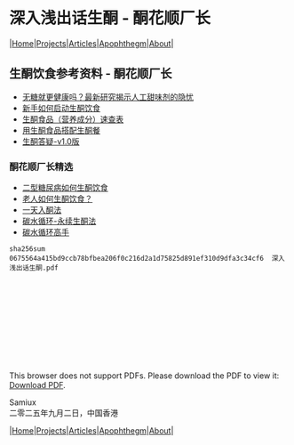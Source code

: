 #  深入浅出话生酮 - 酮花顺厂长

 |[Home](/README.md)|[Projects](/projects.md)|[Articles](/articles.md)|[Apophthegm](/apophthegm.md)|[About](/about.md)|

## 生酮饮食参考资料 - 酮花顺厂长

- [无糖就更健康吗？最新研究揭示人工甜味剂的隐忧](https://mp.weixin.qq.com/s/d-Ex0nIECk7HcHe1BGotwA)      
- [新手如何启动生酮饮食](https://mp.weixin.qq.com/s/UKb46eRLW47V2igYXkgqmA)       
- [生酮食品（营养成分）速查表](https://mp.weixin.qq.com/s/JPxK9WZ6-Hx5K_BvAJBtYA)         
- [用生酮食品搭配生酮餐](https://mp.weixin.qq.com/s/TPCM8qWqofy_nEJmtOsWGQ)       
- [生酮答疑-v1.0版](https://mp.weixin.qq.com/s/uMjyWV4pejq-XqUVQ3gGDw)       

### 酮花顺厂长精选

- [二型糖尿病如何生酮饮食](https://mp.weixin.qq.com/s?__biz=MzI2NTIyMjcxNg==&mid=2247485328&idx=1&sn=e530dd9111ed5656a15c41d4f5bb834a&scene=21&poc_token=HI-Vs2ij3ULTiL0RXyagq81DC0rLTBl6fkATc8mb)        
- [老人如何生酮饮食？](https://mp.weixin.qq.com/s?__biz=MzI2NTIyMjcxNg==&mid=2247485496&idx=1&sn=8f747bd685b9192c86fa82014e90ab3e&scene=21&poc_token=HJGcs2ijzd80Fb-Yb4mkciHJU7oNwGXT0bRHpEqe)       
- [一天入酮法](https://mp.weixin.qq.com/s?__biz=MzI2NTIyMjcxNg==&mid=2247485384&idx=1&sn=7b5c2cf6bd9806ad084893ac5ca7e6f1&scene=21&poc_token=HFads2ijMwxiIr6uWgewDMlWG4i6czs1g0kr8lvm)       
- [碳水循环-永续生酮法](https://mp.weixin.qq.com/s?__biz=MzI2NTIyMjcxNg==&mid=2247485524&idx=1&sn=9b9bfb59189105709750672d182b0d64&scene=21&poc_token=HHOes2ijMZ3vjTuPl6U0v_u1mudg8WAC4D7niTef)       
- [碳水循环高手](https://mp.weixin.qq.com/s?__biz=MzI2NTIyMjcxNg==&mid=2247485516&idx=1&sn=dba3e1968a86b370a5a8f56828389a7a&scene=21&poc_token=HKefs2ijq51piTsiRC9x9EnN_bAH6LPow9a88quV)                   


```sha256sum 0675564a415bd9ccb78bfbea206f0c216d2a1d75825d891ef310d9dfa3c34cf6  深入浅出话生酮.pdf```

<object data="/pdf/深入浅出话生酮.pdf" type="application/pdf" width="900px" height="700px">
    <embed src="/pdf/深入浅出话生酮.pdf">
        <p>This browser does not support PDFs. Please download the PDF to view it: <a href="/pdf/深入浅出话生酮.pdf">Download PDF</a>.</p>
</object>

Samiux    
二零二五年九月二日，中国香港         

 |[Home](/README.md)|[Projects](/projects.md)|[Articles](/articles.md)|[Apophthegm](/apophthegm.md)|[About](/about.md)|
